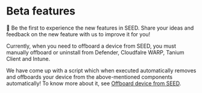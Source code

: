 # Beta features 

:rainbow: Be the first to experience the new features in SEED. Share your ideas and feedback on the new feature with us to improve it for you!

Currently, when you need to offboard a device from SEED, you must manually offboard or uninstall from Defender, Cloudfalre WARP, Tanium Client and Intune. 

We have come up with a script which when executed automatically removes and offboards your device from the above-mentioned components automatically! To know more about it, see [Offboard device from SEED](offboard-device/offboard-device-from-seed.md). 
 




